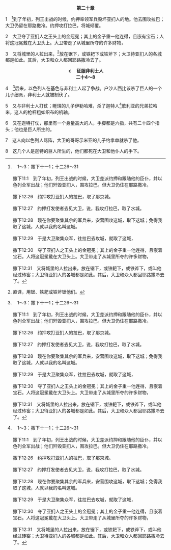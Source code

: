 <p style="text-align:center;font-weight:bold;">第二十章</p>

1　[^a]到了年初，列王出战的时候，约押率领军兵毁坏亚扪人的地。他去围攻拉巴；大卫仍留在耶路撒冷。约押攻打拉巴，将城倾覆。

[^a]:　1～3：撒下十一1；十二26～31<br><br>撒下11:1　到了年初，列王出战的时候，大卫差派约押和跟随他的臣仆，并以色列全军出战；他们歼毁亚扪人，围攻拉巴。但大卫仍住在耶路撒冷。<br><br>撒下12:26　约押攻打亚扪人的拉巴，取了那京城。<br><br>撒下12:27　约押打发使者去见大卫，说，我攻打拉巴，取了水城。<br><br>撒下12:28　现在你要聚集其余的军兵来，安营围攻这城，取下这城；免得我取了这城，人就以我的名叫这城。<br><br>撒下12:29　于是大卫聚集众军，往拉巴去攻城，就取了这城，<br><br>撒下12:30　夺了亚扪人之王头上的金冠冕；其上的金子重一他连得，且嵌着宝石。人将这冠冕戴在大卫头上。大卫带走了从城里所夺的许多财物，<br><br>撒下12:31　又将城里的人拉出来，放在锯下，或铁耙下，或铁斧下，或叫他经过砖窑；大卫待亚扪人的各城都是如此。其后，大卫和众人都回耶路撒冷去了。

2　大卫夺了亚扪人之王头上的金冠冕；其上的金子重一他连得，且嵌有宝石；人将这冠冕戴在大卫头上。大卫带走了从城里所夺的许多财物，

3　又将城里的人拉出来，[^1]放在锯下，或铁耙下或铁斧下；大卫待亚扪人的各城都是如此。其后，大卫和众人都回耶路撒冷去了。

[^1]:直译，用锯、铁耙或铁斧锯他们。

<p style="text-align:center;font-weight:bold;">ｃ　征服非利士人<br>二十4～8</p>

4　[^a]后来，以色列人在基色与非利士人起了争战。户沙人西比该杀了巨人的一个儿子细派，非利士人就被制伏了。

[^a]:　4～8：撒下二一18～22<br><br>撒下21:18　后来，以色列人又在歌伯与非利士人打仗；户沙人西比该杀了巨人的一个后代撒弗。<br><br>撒下21:19　以后在歌伯又与非利士人打仗；伯利恒人雅雷俄珥金的儿子伊勒哈难杀了迦特人歌利亚，这人的枪杆粗如织布的机轴。<br><br>撒下21:20　又在迦特打仗，那里有一个身量高大的人，手脚都是六指，共有二十四个指头；他也是巨人所生的。<br><br>撒下21:21　这人向以色列人骂阵，大卫的哥哥示米亚的儿子约拿单就杀了他。<br><br>撒下21:22　这四个人是在迦特的巨人所生的，他们都死在大卫和他仆人的手下。

5　又与非利士人打仗；睚珥的儿子伊勒哈难，杀了迦特人[^a]歌利亚的兄弟拉哈米，这人的枪杆粗如织布的机轴。

[^a]:　撒上十七4<br><br>撒上17:4　从非利士人的营中出来一个讨战的人，名叫歌利亚，来自迦特，身高六肘零一虎口；

6　又在迦特打仗，那里有一个身量高大的人，手脚都是六指，共有二十四个指头；他也是巨人所生的。

7　这人向以色列人骂阵，大卫的哥哥示米亚的儿子约拿单就杀了他。

8　这几个人是迦特的巨人所生的，他们都死在大卫和他仆人的手下。
